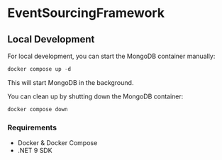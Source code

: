 # EventSourcingFramework

## Local Development

For local development, you can start the MongoDB container manually:

```powershell
docker compose up -d
```

This will start MongoDB in the background.

You can clean up by shutting down the MongoDB container:

```powershell
docker compose down
```

### Requirements

- Docker & Docker Compose
- .NET 9 SDK
